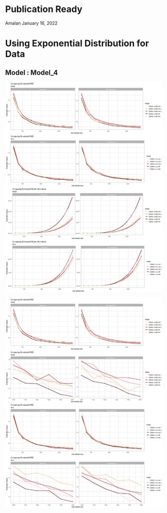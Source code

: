Publication Ready
================
Amalan
January 16, 2022

# Using Exponential Distribution for Data

## Model : Model\_4

![plot of chunk Identical r0 Plots](Plots/Identical%20r0%20Plots-1.png)

![plot of chunk All Plots](Plots/All%20Plots-1.png)
